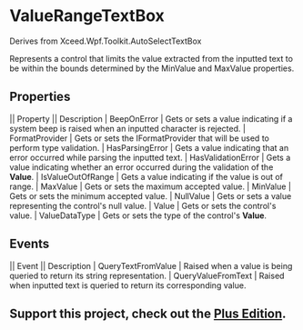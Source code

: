 # ValueRangeTextBox
Derives from Xceed.Wpf.Toolkit.AutoSelectTextBox

Represents a control that limits the value extracted from the inputted text to be within the bounds determined by the MinValue and MaxValue properties.

## Properties
|| Property || Description
| BeepOnError | Gets or sets a value indicating if a system beep is raised when an inputted character is rejected.
| FormatProvider | Gets or sets the IFormatProvider that will be used to perform type validation.
| HasParsingError | Gets a value indicating that an error occurred while parsing the inputted text.
| HasValidationError | Gets a value indicating whether an error occurred during the validation of the **Value**.
| IsValueOutOfRange | Gets a value indicating if the value is out of range.
| MaxValue | Gets or sets the maximum accepted value.
| MinValue | Gets or sets the minimum accepted value.
| NullValue | Gets or sets a value representing the control's null value.
| Value | Gets or sets the control's value.
| ValueDataType | Gets or sets the type of the control's **Value**.

## Events
|| Event || Description
| QueryTextFromValue | Raised when a value is being queried to return its string representation.
| QueryValueFromText | Raised when inputted text is queried to return its corresponding value.

**Support this project, check out the [Plus Edition](https://xceed.com/xceed-toolkit-plus-for-wpf/).**
---